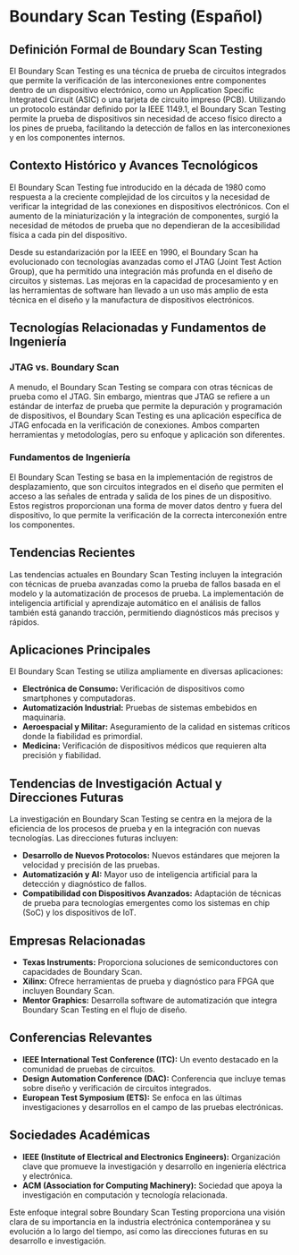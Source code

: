 # Boundary Scan Testing (Español)

## Definición Formal de Boundary Scan Testing

El Boundary Scan Testing es una técnica de prueba de circuitos integrados que permite la verificación de las interconexiones entre componentes dentro de un dispositivo electrónico, como un Application Specific Integrated Circuit (ASIC) o una tarjeta de circuito impreso (PCB). Utilizando un protocolo estándar definido por la IEEE 1149.1, el Boundary Scan Testing permite la prueba de dispositivos sin necesidad de acceso físico directo a los pines de prueba, facilitando la detección de fallos en las interconexiones y en los componentes internos.

## Contexto Histórico y Avances Tecnológicos

El Boundary Scan Testing fue introducido en la década de 1980 como respuesta a la creciente complejidad de los circuitos y la necesidad de verificar la integridad de las conexiones en dispositivos electrónicos. Con el aumento de la miniaturización y la integración de componentes, surgió la necesidad de métodos de prueba que no dependieran de la accesibilidad física a cada pin del dispositivo.

Desde su estandarización por la IEEE en 1990, el Boundary Scan ha evolucionado con tecnologías avanzadas como el JTAG (Joint Test Action Group), que ha permitido una integración más profunda en el diseño de circuitos y sistemas. Las mejoras en la capacidad de procesamiento y en las herramientas de software han llevado a un uso más amplio de esta técnica en el diseño y la manufactura de dispositivos electrónicos.

## Tecnologías Relacionadas y Fundamentos de Ingeniería

### JTAG vs. Boundary Scan

A menudo, el Boundary Scan Testing se compara con otras técnicas de prueba como el JTAG. Sin embargo, mientras que JTAG se refiere a un estándar de interfaz de prueba que permite la depuración y programación de dispositivos, el Boundary Scan Testing es una aplicación específica de JTAG enfocada en la verificación de conexiones. Ambos comparten herramientas y metodologías, pero su enfoque y aplicación son diferentes.

### Fundamentos de Ingeniería

El Boundary Scan Testing se basa en la implementación de registros de desplazamiento, que son circuitos integrados en el diseño que permiten el acceso a las señales de entrada y salida de los pines de un dispositivo. Estos registros proporcionan una forma de mover datos dentro y fuera del dispositivo, lo que permite la verificación de la correcta interconexión entre los componentes.

## Tendencias Recientes

Las tendencias actuales en Boundary Scan Testing incluyen la integración con técnicas de prueba avanzadas como la prueba de fallos basada en el modelo y la automatización de procesos de prueba. La implementación de inteligencia artificial y aprendizaje automático en el análisis de fallos también está ganando tracción, permitiendo diagnósticos más precisos y rápidos.

## Aplicaciones Principales

El Boundary Scan Testing se utiliza ampliamente en diversas aplicaciones:

- **Electrónica de Consumo:** Verificación de dispositivos como smartphones y computadoras.
- **Automatización Industrial:** Pruebas de sistemas embebidos en maquinaria.
- **Aeroespacial y Militar:** Aseguramiento de la calidad en sistemas críticos donde la fiabilidad es primordial.
- **Medicina:** Verificación de dispositivos médicos que requieren alta precisión y fiabilidad.

## Tendencias de Investigación Actual y Direcciones Futuras

La investigación en Boundary Scan Testing se centra en la mejora de la eficiencia de los procesos de prueba y en la integración con nuevas tecnologías. Las direcciones futuras incluyen:

- **Desarrollo de Nuevos Protocolos:** Nuevos estándares que mejoren la velocidad y precisión de las pruebas.
- **Automatización y AI:** Mayor uso de inteligencia artificial para la detección y diagnóstico de fallos.
- **Compatibilidad con Dispositivos Avanzados:** Adaptación de técnicas de prueba para tecnologías emergentes como los sistemas en chip (SoC) y los dispositivos de IoT.

## Empresas Relacionadas

- **Texas Instruments:** Proporciona soluciones de semiconductores con capacidades de Boundary Scan.
- **Xilinx:** Ofrece herramientas de prueba y diagnóstico para FPGA que incluyen Boundary Scan.
- **Mentor Graphics:** Desarrolla software de automatización que integra Boundary Scan Testing en el flujo de diseño.

## Conferencias Relevantes

- **IEEE International Test Conference (ITC):** Un evento destacado en la comunidad de pruebas de circuitos.
- **Design Automation Conference (DAC):** Conferencia que incluye temas sobre diseño y verificación de circuitos integrados.
- **European Test Symposium (ETS):** Se enfoca en las últimas investigaciones y desarrollos en el campo de las pruebas electrónicas.

## Sociedades Académicas

- **IEEE (Institute of Electrical and Electronics Engineers):** Organización clave que promueve la investigación y desarrollo en ingeniería eléctrica y electrónica.
- **ACM (Association for Computing Machinery):** Sociedad que apoya la investigación en computación y tecnología relacionada.

Este enfoque integral sobre Boundary Scan Testing proporciona una visión clara de su importancia en la industria electrónica contemporánea y su evolución a lo largo del tiempo, así como las direcciones futuras en su desarrollo e investigación.